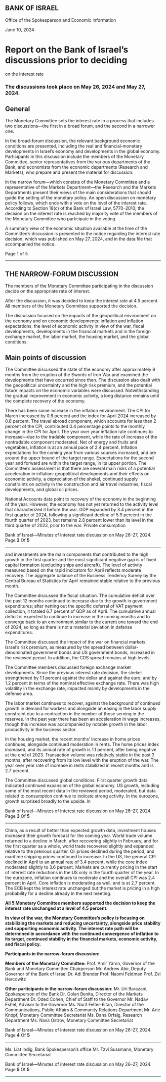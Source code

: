 ## BANK OF ISRAEL

Office of the Spokesperson and Economic Information

June 10, 2024

# Report on the Bank of Israel’s discussions prior to deciding
 on the interest rate

### The discussions took place on May 26, 2024 and May 27, 2024.

## General

The Monetary Committee sets the interest rate in a process that includes two
discussions––the first in a broad forum, and the second in a narrower one.

In the broad-forum discussion, the relevant background economic conditions are
presented, including the real and financial-monetary developments in Israel’s economy
and developments in the global economy. Participants in this discussion include the
members of the Monetary Committee, senior representatives from the various
departments of the Bank, and economists from the economic departments (Research
and Markets), who prepare and present the material for discussion.

In the narrow forum—which consists of the Monetary Committee and a representative
of the Markets Department—the Research and the Markets Departments present their
views of the main considerations that should guide the setting of the monetary policy.
An open discussion on monetary policy follows, which ends with a vote on the level of
the interest rate. According to Section 18(c) of the Bank of Israel Law, 5770–2010, the
decision on the interest rate is reached by majority vote of the members of the Monetary
Committee who participate in the voting.

A summary view of the economic situation available at the time of the Committee’s
discussion is presented in the notice regarding the interest rate decision, which was
published on May 27, 2024, and in the data file that accompanied the notice.

Page 1 of 5


-----

## THE NARROW-FORUM DISCUSSION

The members of the Monetary Committee participating in the discussion decide on the
appropriate rate of interest.

After the discussion, it was decided to keep the interest rate at 4.5 percent. All members
of the Monetary Committee supported the decision.

The discussion focused on the impacts of the geopolitical environment on the economy
and on economic developments: inflation and inflation expectations, the level of
economic activity in view of the war, fiscal developments, developments in the
financial markets and in the foreign exchange market, the labor market, the housing
market, and the global conditions.

## Main points of discussion

The Committee discussed the state of the economy after approximately 8 months from
the eruption of the Swords of Iron War and examined the developments that have
occurred since then. The discussion also dealt with the geopolitical uncertainty and the
high risk premium, and the potential future impacts on the economic variables were
discussed. Notwithstanding the gradual improvement in economic activity, a long
distance remains until the complete recovery of the economy.

There has been some increase in the inflation environment. The CPI for March
increased by 0.6 percent and the index for April 2024 increased by 0.8 percent. The
travel abroad component, which accounts for less than 2 percent of the CPI, contributed
0.4 percentage points to the monthly change in the CPI for April. The year over year
inflation rate continues to increase—due to the tradable component, while the rate of
increase of the nontradable component moderated. Net of energy and fruits and
vegetables, inflation is at an annual pace of 2.4 percent. Inflation expectations for the
coming year from various sources increased, and are around the upper bound of the
target range. Expectations for the second year and forward are within the target range,
in its upper portion. The Committee’s assessment is that there are several main risks of
a potential acceleration in inflation: geopolitical developments and their effects on
economic activity, a depreciation of the shekel, continued supply constraints on activity
in the construction and air travel industries, fiscal developments, and global oil prices.

National Accounts data point to recovery of the economy in the beginning of the year.
However, the economy has not yet returned to the activity level that characterized it
before the war. GDP expanded by 3.4 percent in the first quarter of 2024, following a
significant decline of 5.9 percent in the fourth quarter of 2023, but remains 2.8 percent
lower than its level in the third quarter of 2023, prior to the war. Private consumption

Bank of Israel—Minutes of interest rate discussion on May 26–27, 2024. Page **2** Of **5**


-----

and investments are the main components that contributed to the high growth in the first
quarter and the most significant negative gap is of fixed capital formation (excluding
ships and aircraft). The level of activity measured based on the rapid indicators for April
reflects moderate recovery. The aggregate balance of the Business Tendency Survey by
the Central Bureau of Statistics for April remained stable relative to the previous month.

The Committee discussed the fiscal situation. The cumulative deficit over the past 12
months continued to increase due to the growth in government expenditures; after
netting out the specific deferral of VAT payment collection, it totaled 6.7 percent of
GDP as of April. The cumulative annual deficit is expected to continue to increase in
the coming months and to converge back to an environment similar to the current one
toward the end of 2024, so long as there is not a material deviation in defense
expenditures.

The Committee discussed the impact of the war on financial markets. Israel’s risk
premium, as measured by the spread between dollar-denominated government bonds
and US government bonds, increased in the reviewed period. In addition, the CDS
spread remains at high levels.

The Committee members discussed foreign exchange market developments. Since the
previous interest rate decision, the shekel strengthened by 1.1 percent against the dollar
and against the euro, and by 1.2 percent in terms of the nominal effective exchange rate.
There was high volatility in the exchange rate, impacted mainly by developments in the
defense area.

The labor market continues to recover, against the background of continued growth in
demand for workers and alongside an easing in the labor supply constraint due to a
contraction in the number of those serving in the reserves. In the past year there has
been an acceleration in wage increases, though this increase was accompanied by
notable growth in the labor productivity in the business sector.

In the housing market, the recent months’ increase in home prices continues, alongside
continued moderation in rents. The home prices index increased, and its annual rate of
growth is 1.1 percent, after being negative at the end of 2023. Transaction volume was
relatively stable in the past 3 months, after recovering from its low level with the
eruption of the war. The year over year rate of increase in rents stabilized in recent
months and is 2.7 percent.

The Committee discussed global conditions. First quarter growth data indicated
continued expansion of the global economy. US growth, including some of the most
recent data in the reviewed period, moderated, but data related to consumption continue
to indicate strong activity. In the eurozone, growth surprised broadly to the upside. In

Bank of Israel—Minutes of interest rate discussion on May 26–27, 2024. Page **3** Of **5**


-----

China, as a result of better than expected growth data, investment houses increased their
growth forecast for the coming year. World trade volume returned to a decline in March,
after recovering slightly in February, and for the first quarter as a whole, world trade
recovered slightly and expanded relative to the previous quarter. Oil prices declined
during the period, and maritime shipping prices continued to increase. In the US, the
general CPI declined in April to an annual rate of 3.4 percent, while the core index
moderated slightly to 3.6 percent. Markets are currently pricing in the start of interest
rate reductions in the US only in the fourth quarter of the year. In the eurozone, inflation
continues to moderate and the overall CPI was 2.4 percent in April. Core inflation is
moderating as well, and is at 2.7 percent. The ECB kept the interest rate unchanged but
the market is pricing in a high probability for a decline already in the next meeting.

**All 5 Monetary Committee members supported the decision to keep the interest**
**rate unchanged at a level of 4.5 percent.**

**In view of the war, the Monetary Committee’s policy is focusing on stabilizing the**
**markets and reducing uncertainty, alongside price stability and supporting**
**economic activity. The interest rate path will be determined in accordance with**
**the continued convergence of inflation to its target, continued stability in the**
**financial markets, economic activity, and fiscal policy.**

**Participants in the narrow-forum discussion:**

**Members of the Monetary Committee:**
Prof. Amir Yaron, Governor of the Bank and Monetary Committee Chairperson
Mr. Andrew Abir, Deputy Governor of the Bank of Israel
Dr. Adi Brender
Prof. Naomi Feldman
Prof. Zvi Hercowitz

**Other participants in the narrow-forum discussion:**
Mr. Uri Barazani, Spokesperson of the Bank
Dr. Golan Benita, Director of the Markets Department
Dr. Oded Cohen, Chief of Staff to the Governor
Mr. Nadav Eshel, Advisor to the Governor
Ms. Nurit Felter-Eitan, Director of the Communications, Public Affairs & Community
Relations Department
Mr. Arie Knopf, Monetary Committee Secretariat
Ms. Dana Orfaig, Research Department
Ms. Nava Ostrov, Monetary Committee Secretariat

Bank of Israel—Minutes of interest rate discussion on May 26–27, 2024. Page **4** Of **5**


-----

Ms. Liat Indig, Bank Spokesperson’s office
Mr. Tzvi Sussmann, Monetary Committee Secretariat

Bank of Israel—Minutes of interest rate discussion on May 26–27, 2024. Page **5** Of **5**


-----

